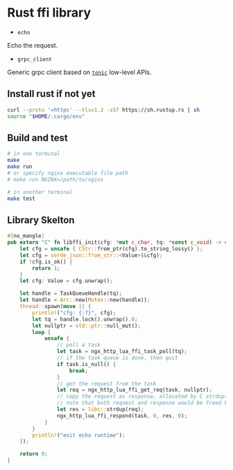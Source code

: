 # Rust ffi library

* `echo`

Echo the request.

* `grpc_client`

Generic grpc client based on [`tonic`](https://github.com/hyperium/tonic) low-level APIs.

## Install rust if not yet

```bash
curl --proto '=https' --tlsv1.2 -sSf https://sh.rustup.rs | sh
source "$HOME/.cargo/env"
```

## Build and test

```bash
# in one terminal
make
make run
# or specify nginx executable file path
# make run NGINX=/path/to/nginx

# in another terminal
make test
```

## Library Skelton

```rust
#[no_mangle]
pub extern "C" fn libffi_init(cfg: *mut c_char, tq: *const c_void) -> c_int {
    let cfg = unsafe { CStr::from_ptr(cfg).to_string_lossy() };
    let cfg = serde_json::from_str::<Value>(&cfg);
    if !cfg.is_ok() {
        return 1;
    }
    let cfg: Value = cfg.unwrap();

    let handle = TaskQueueHandle(tq);
    let handle = Arc::new(Mutex::new(handle));
    thread::spawn(move || {
        println!("cfg: {:?}", cfg);
        let tq = handle.lock().unwrap().0;
        let nullptr = std::ptr::null_mut();
        loop {
            unsafe {
                // poll a task
                let task = ngx_http_lua_ffi_task_poll(tq);
                // if the task queue is done, then quit
                if task.is_null() {
                    break;
                }
                // get the request from the task
                let req = ngx_http_lua_ffi_get_req(task, nullptr);
                // copy the request as response, allocated by C strdup()
                // note that both request and response would be freed by nginx
                let res = libc::strdup(req);
                ngx_http_lua_ffi_respond(task, 0, res, 0);
            }
        }
        println!("exit echo runtime");
    });

    return 0;
}
```
